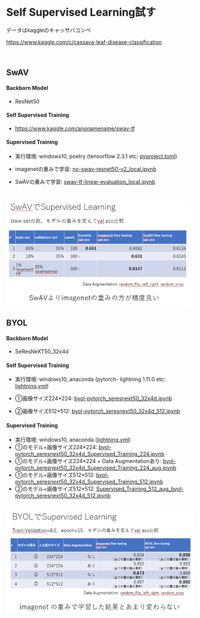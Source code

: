 # Self Supervised Learning試す

データはkaggleのキャッサバコンペ

https://www.kaggle.com/c/cassava-leaf-disease-classification

<br>

## SwAV 

#### Backborn Model
- ResNet50

#### Self Supervised Training

- https://www.kaggle.com/anonamename/swav-tf

#### Supervised Training

- 実行環境: windows10, poetry (tensorflow 2.3.1 etc: [pyproject.toml](env/tfgpu/pyproject.toml))

- imagenetの重みで学習: [no-swav-resnet50-v2_local.ipynb](SwAV/no-swav-resnet50-v2_local.ipynb)

- SwAVの重みで学習: [swav-tf-linear-evaluation_local.ipynb](SwAV/swav-tf-linear-evaluation_local.ipynb)

  <br>

<img src="image/SwAV_SL.png" alt="SwAV_SL.png" style="zoom:75%;" />

## BYOL

#### Backborn Model
- SeResNeXT50_32x4d

#### Self Supervised Training

- 実行環境: windows10, anaconda (pytorch- lightning 1.11.0 etc: [lightning.yml](env/lightning.yml))

- ①画像サイズ224*224: [byol-pytorch_seresnext50_32x4d.ipynb](BYOL/byol-pytorch_seresnext50_32x4d.ipynb)
- ➁画像サイズ512*512: [byol-pytorch_seresnext50_32x4d_512.ipynb](BYOL/byol-pytorch_seresnext50_32x4d_512.ipynb)

#### Supervised Training

- 実行環境: windows10, anaconda ([lightning.yml](env/lightning.yml))
- ①のモデル+画像サイズ224*224: [byol-pytorch_seresnext50_32x4d_Supervised_Training_224.ipynb](BYOL/byol-pytorch_seresnext50_32x4d_Supervised_Training_224.ipynb)
- ①のモデル+画像サイズ224*224 + Data Augmentationあり: [byol-pytorch_seresnext50_32x4d_Supervised_Training_224_aug.ipynb](BYOL/byol-pytorch_seresnext50_32x4d_Supervised_Training_224_aug.ipynb)
- ①のモデル+画像サイズ512*512: [byol-pytorch_seresnext50_32x4d_Supervised_Training_512.ipynb](BYOL/byol-pytorch_seresnext50_32x4d_Supervised_Training_512.ipynb)
- ➁のモデル+画像サイズ512*512: [Supervised_Training_512_aug_byol-pytorch_seresnext50_32x4d_512.ipynb](BYOL/Supervised_Training_512_aug_byol-pytorch_seresnext50_32x4d_512.ipynb)

<br>

<img src="image/BYOL_SL.png" alt="BYOL_SL.png" style="zoom:75%;" />

